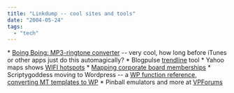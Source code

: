 ```yaml
---
title: "Linkdump -- cool sites and tools"
date: "2004-05-24"
tags: 
  - "tech"
---
```


\* [Boing Boing: MP3-ringtone converter](http://www.boingboing.net/2004/05/23/mp3ringtone_converte.html "Boing Boing: MP3-ringtone converter") -- very cool, how long before iTunes or other apps just do this automagically? \* Blogpulse [trendline](http://www.blogpulse.com/trend) tool \* Yahoo maps shows [WIFI hotspots](http://www.mobilewhack.com/services/wifi/yahoo_maps_shows_hotspots.html) \* [Mapping corporate board memberships](http://www.marginalrevolution.com/marginalrevolution/2004/05/map_the_power_e.html) \* Scriptygoddess moving to Wordpress -- a [WP function reference](http://www.scriptygoddess.com/archives/005148.php), [converting MT templates to WP](http://www.scriptygoddess.com/archives/005146.php) \* Pinball emulators and more at [VPForums](http://www.vpforums.com/)
